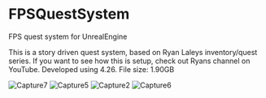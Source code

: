 # FPSQuestSystem
 FPS quest system for UnrealEngine 

This is a story driven quest system, based on Ryan Laleys inventory/quest series. If you want to see how this is setup, check out Ryans channel on YouTube. Developed using 4.26. File size: 1.90GB 

![Capture7](https://user-images.githubusercontent.com/2607194/198983112-88ee92d8-b562-4d41-ad30-5ae0985c3b61.JPG)
![Capture5](https://user-images.githubusercontent.com/2607194/198983122-d57684d7-1f04-4cba-a99f-add682d78d2c.JPG)
![Capture2](https://user-images.githubusercontent.com/2607194/198983141-d6db2e0b-b84a-4b19-9b6e-8d704a6e920d.JPG)
![Capture6](https://user-images.githubusercontent.com/2607194/198983202-d0b664de-2ec1-4a1c-bbf1-293488a9e984.JPG)
